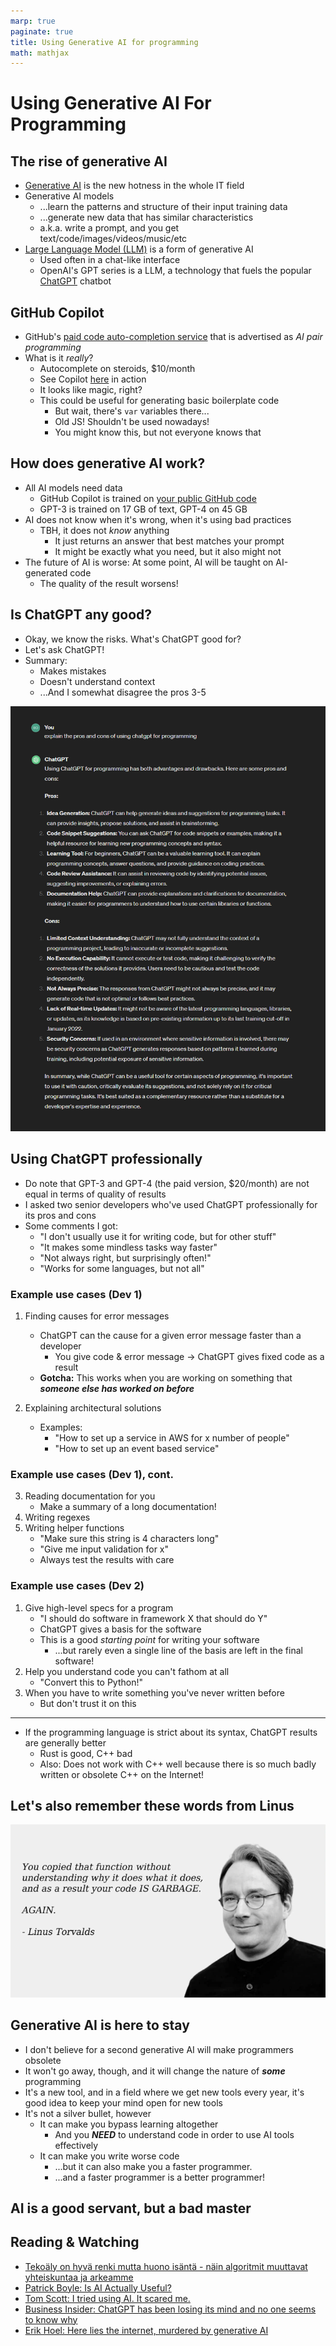 ```yaml
---
marp: true
paginate: true
title: Using Generative AI for programming
math: mathjax
---
```

<!-- headingDivider: 3 -->
<!-- class: invert -->

# Using Generative AI For Programming

## The rise of generative AI

* [Generative AI](https://en.wikipedia.org/wiki/Generative_artificial_intelligence) is the new hotness in the whole IT field
* Generative AI models
  * ...learn the patterns and structure of their input training data
  * ...generate new data that has similar characteristics
  * a.k.a. write a prompt, and you get text/code/images/videos/music/etc
* [Large Language Model (LLM)](https://en.wikipedia.org/wiki/Large_language_model) is a form of generative AI
  * Used often in a chat-like interface 
  * OpenAI's GPT series is a LLM, a technology that fuels the popular [ChatGPT](https://chat.openai.com/) chatbot

<!-- 
## ChatGPT

* milloin kannattaa käyttää
  * esimerkkejä
  * tiedonhaku vs valmiin koodin tuotto
 -->

## GitHub Copilot

* GitHub's [paid code auto-completion service](https://github.com/features/copilot) that is advertised as *AI pair programming*
* What is it *really*?
  * Autocomplete on steroids, $10/month
  * See Copilot [here](https://www.youtube.com/watch?v=edSZh-tpTIk) in action
  * It looks like magic, right?
  * This could be useful for generating basic boilerplate code
    * But wait, there's `var` variables there...
    * Old JS! Shouldn't be used nowadays!
    * You might know this, but not everyone knows that

## How does generative AI work?

* All AI models need data
  * GitHub Copilot is trained on [your public GitHub code](https://docs.github.com/en/copilot/copilot-individual/about-github-copilot-individual#:~:text=GitHub%20Copilot%20is%20trained%20on%20all%20languages%20that%20appear%20in%20public%20repositories.)
  * GPT-3 is trained on 17 GB of text, GPT-4 on 45 GB
* AI does not know when it's wrong, when it's using bad practices
  * TBH, it does not *know* anything
    * It just returns an answer that best matches your prompt
    * It might be exactly what you need, but it also might not
* The future of AI is worse: At some point, AI will be taught on AI-generated code
  * The quality of the result worsens!



## Is ChatGPT any good?

* Okay, we know the risks. What's ChatGPT good for?
* Let's ask ChatGPT!
* Summary:
  * Makes mistakes
  * Doesn't understand context
  * ...And I somewhat disagree the pros 3-5

![bg right width: 87%](imgs/chatgpt-programming.png)

## Using ChatGPT professionally

* Do note that GPT-3 and GPT-4 (the paid version, $20/month) are not equal in terms of quality of results
* I asked two senior developers who've used ChatGPT professionally for its pros and cons
* Some comments I got:
  * "I don't usually use it for writing code, but for other stuff"
  * "It makes some mindless tasks way faster"
  * "Not always right, but surprisingly often!"
  * "Works for some languages, but not all"



### Example use cases (Dev 1)

1) Finding causes for error messages
    * ChatGPT can the cause for a given error message faster than a developer
       * You give code & error message -> ChatGPT gives fixed code as a result
    * **Gotcha:** This works when you are working on something that ***someone else has worked on before***
  
2) Explaining architectural solutions
     * Examples:
       * "How to set up a service in AWS for x number of people"
       * "How to set up an event based service"

### Example use cases (Dev 1), cont.

3) Reading documentation for you
   * Make a summary of a long documentation!
4) Writing regexes
5) Writing helper functions
   * "Make sure this string is 4 characters long"
   * "Give me input validation for x"
   * Always test the results with care

<!-- ## peetu

* en yleesä käytä koodin kirjottamiseen
* voi olla nopeempi löytää virheviestin syyn ku seniori
  * ei piä paikkaasa t JR
    * toimii jos teet jotain mitä muutkin on tehny
  * syöttää virheviestin
    * -> antaa korjatun koodin vastineeksi
* tosi hyvä lukemaan dokumentaatiota
  * varsinkin jos ei oo tavallisin tapa käyttää jotain kirjastoa
  * (käyttää githubin esimerkkikoodia)
* hyvä selittää arkkitehtuurisia ratkasuja
  * "pitäs pistää aws:ssä palvelu pystyyn x määrälle ihmisiä"
  * "miten aws:ssä laittaa event based palvelu"
* "ei se aina oikee oo, mut se on yllättävän tarkka" -->

<!-- ## Peetu 2

* molemmat:
  * regexien kirjottaminen!
  * apufunktiot
* Copilot:
  * "make sure this is 4 characters long"
    * koodaa validaatio automaattisesti
* copilotilla voi tehä samoja juttuja -->

### Example use cases (Dev 2)

1) Give high-level specs for a program
     * "I should do software in framework X that should do Y"
     * ChatGPT gives a basis for the software
     * This is a good *starting point* for writing your software
       * ...but rarely even a single line of the basis are left in the final software!
2) Help you understand code you can't fathom at all
     * "Convert this to Python!"
3) When you have to write something you've never written before
   * But don't trust it on this

---

* If the programming language is strict about its syntax, ChatGPT results are generally better
     * Rust is good, C++ bad
     * Also: Does not work with C++ well because there is so much badly written or obsolete C++ on the Internet!
<!-- 
## Ronkainen

* korkean tason speksit. "mun pitäis tehä tällanen softa"
  * antaa pohjan
  * harvemmin siitä jää yhtään riviä jälelle
  * siitä on hyvä alottaa
* koodia mistä et ymmärrä yhtään mitään (TÄMÄ!)
  * sanot chatgpt:lle: muuta tää pythoniksi
* cpp:n kanssa ei oikein toimi koska maailmassa on niin paljon paskaa cpp :D
  * myös vanhentunutta
  * kun kieli on tarkka omasta syntaksistaan niin auttaa chatgptssä asdf
  * rust hyvä, cpp huono
* kun pitää tehä jotain ihan uutta -->

## Let's also remember these words from Linus

![](imgs/linus-copying.png)

## Generative AI is here to stay

* I don't believe for a second generative AI will make programmers obsolete
* It won't go away, though, and it will change the nature of ***some*** programming
* It's a new tool, and in a field where we get new tools every year, it's good idea to keep your mind open for new tools
* It's not a silver bullet, however
  * It can make you bypass learning altogether
    * And you ***NEED*** to understand code in order to use AI tools effectively
  * It can make you write worse code
    * ...but it can also make you a faster programmer.
    * ...and a faster programmer is a better programmer!

## AI is a good servant, but a bad master

<!-- _footer: If you don't remember anything else from this lecture, remember this. -->
## Reading & Watching

* [Tekoäly on hyvä renki mutta huono isäntä - näin algoritmit muuttavat yhteiskuntaa ja arkeamme](https://www.helsinki.fi/fi/uutiset/tekoaly/tekoaly-hyva-renki-mutta-huono-isanta-nain-algoritmit-muuttavat-yhteiskuntaa-ja-arkeamme)
* [Patrick Boyle: Is AI Actually Useful?](https://www.youtube.com/watch?v=FTs35x-xUg4)
* [Tom Scott: I tried using AI. It scared me.](https://www.youtube.com/watch?v=jPhJbKBuNnA)
* [Business Insider: ChatGPT has been losing its mind and no one seems to know why](https://www.businessinsider.com/chatgpt-giving-users-unhinged-answers-no-one-knows-why-openai-2024-2?r=US&IR=T)
* [Erik Hoel: Here lies the internet, murdered by generative AI](https://www.theintrinsicperspective.com/p/here-lies-the-internet-murdered-by?utm_campaign=post&utm_medium=web)